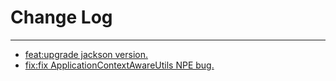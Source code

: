 # Change Log
---

- [feat:upgrade jackson version.](https://github.com/Tencent/spring-cloud-tencent/pull/1258)
- [fix:fix ApplicationContextAwareUtils NPE bug.](https://github.com/Tencent/spring-cloud-tencent/pull/1296)
